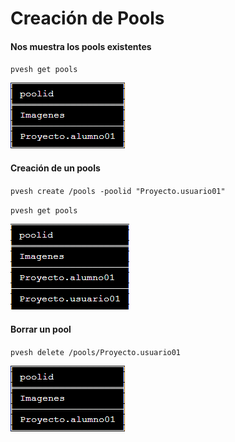 # Creación de Pools

#### Nos muestra los pools existentes

`pvesh get pools`

![img](img/pools.png)


#### Creación de un pools

`pvesh create /pools -poolid "Proyecto.usuario01"`

 `pvesh get pools`

![img](img/poolsnuevo.png)

#### Borrar un pool

 `pvesh delete /pools/Proyecto.usuario01`
 
 ![img](img/pools.png)
